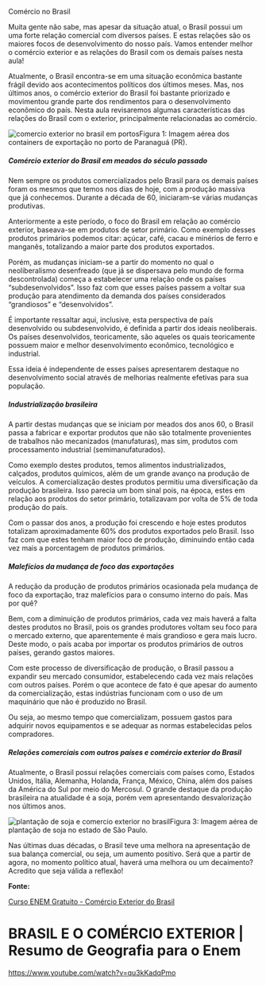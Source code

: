 
Comércio no Brasil

Muita gente não sabe, mas apesar da situação atual, o Brasil possui um uma forte relação comercial com diversos países. E estas relações são os maiores focos de desenvolvimento do nosso país. Vamos entender melhor o comércio exterior e as relações do Brasil com os demais países nesta aula!

Atualmente, o Brasil encontra-se em uma situação econômica bastante frágil devido aos acontecimentos políticos dos últimos meses. Mas, nos últimos anos, o comércio exterior do Brasil foi bastante priorizado e movimentou grande parte dos rendimentos para o desenvolvimento econômico do país. Nesta aula revisaremos algumas características das relações do Brasil com o exterior, principalmente relacionadas ao comércio. 

![comercio exterior no brasil em portos](https://static.planejativo.com/uploads/novas/3b328a73ef268b2601f44c3965372e27.jpg)Figura 1: Imagem aérea dos containers de exportação no porto de Paranaguá (PR).

 

##### **Comércio exterior do Brasil em meados do século passado**

Nem sempre os produtos comercializados pelo Brasil para os demais países foram os mesmos que temos nos dias de hoje, com a produção massiva que já conhecemos. Durante a década de 60, iniciaram-se várias mudanças produtivas.

Anteriormente a este período, o foco do Brasil em relação ao comércio exterior, baseava-se em produtos de setor primário. Como exemplo desses produtos primários podemos citar: açúcar, café, cacau e minérios de ferro e manganês, totalizando a maior parte dos produtos exportados.

Porém, as mudanças iniciam-se a partir do momento no qual o neoliberalismo desenfreado (que já se dispersava pelo mundo de forma descontrolada) começa a estabelecer uma relação onde os países “subdesenvolvidos”. Isso faz com que esses países passem a voltar sua produção para atendimento da demanda dos países considerados “grandiosos” e “desenvolvidos”.

É importante ressaltar aqui, inclusive, esta perspectiva de país desenvolvido ou subdesenvolvido, é definida a partir dos ideais neoliberais. Os países desenvolvidos, teoricamente, são aqueles os quais teoricamente possuem maior e melhor desenvolvimento econômico, tecnológico e industrial.

Essa ideia é independente de esses países apresentarem destaque no desenvolvimento social através de melhorias realmente efetivas para sua população.

##### **Industrialização brasileira**

A partir destas mudanças que se iniciam por meados dos anos 60, o Brasil passa a fabricar e exportar produtos que não são totalmente provenientes de trabalhos não mecanizados (manufaturas), mas sim, produtos com processamento industrial (semimanufaturados).

Como exemplo destes produtos, temos alimentos industrializados, calçados, produtos químicos, além de um grande avanço na produção de veículos. A comercialização destes produtos permitiu uma diversificação da produção brasileira. Isso parecia um bom sinal pois, na época, estes em relação aos produtos do setor primário, totalizavam por volta de 5% de toda produção do país.

Com o passar dos anos, a produção foi crescendo e hoje estes produtos totalizam aproximadamente 60% dos produtos exportados pelo Brasil. Isso faz com que estes tenham maior foco de produção, diminuindo então cada vez mais a porcentagem de produtos primários.

##### **Malefícios da mudança de foco das exportações**

A redução da produção de produtos primários ocasionada pela mudança de foco da exportação, traz malefícios para o consumo interno do país. Mas por quê?

Bem, com a diminuição de produtos primários, cada vez mais haverá a falta destes produtos no Brasil, pois os grandes produtores voltam seu foco para o mercado externo, que aparentemente é mais grandioso e gera mais lucro. Deste modo, o país acaba por importar os produtos primários de outros países, gerando gastos maiores.

Com este processo de diversificação de produção, o Brasil passou a expandir seu mercado consumidor, estabelecendo cada vez mais relações com outros países. Porém o que acontece de fato é que apesar do aumento da comercialização, estas indústrias funcionam com o uso de um maquinário que não é produzido no Brasil.

Ou seja, ao mesmo tempo que comercializam, possuem gastos para adquirir novos equipamentos e se adequar as normas estabelecidas pelos compradores.

##### **Relações comerciais com outros países e comércio exterior do Brasil**

Atualmente, o Brasil possui relações comerciais com países como, Estados Unidos, Itália, Alemanha, Holanda, França, México, China, além dos países da América do Sul por meio do Mercosul. O grande destaque da produção brasileira na atualidade é a soja, porém vem apresentando desvalorização nos últimos anos.

![plantação de soja e comercio exterior no brasil](https://static.planejativo.com/uploads/novas/f839f17fdd042ecdb79325077e594e1d.jpg)Figura 3: Imagem aérea de plantação de soja no estado de São Paulo.

Nas últimas duas décadas, o Brasil teve uma melhora na apresentação de sua balança comercial, ou seja, um aumento positivo. Será que a partir de agora, no momento político atual, haverá uma melhora ou um decaimento? Acredito que seja válida a reflexão!

**Fonte:**

[Curso ENEM Gratuito - Comércio Exterior do Brasil](https://cursoenemgratuito.com.br/comercio-exterior-do-brasil/)

# BRASIL E O COMÉRCIO EXTERIOR | Resumo de Geografia para o Enem

https://www.youtube.com/watch?v=qu3kKadqPmo